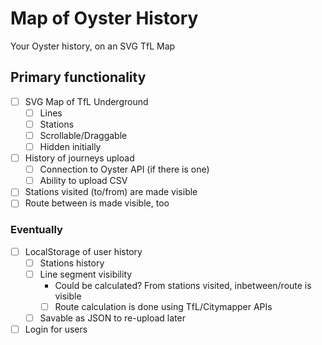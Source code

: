 # Map of Oyster History
Your Oyster history, on an SVG TfL Map

## Primary functionality
- [ ] SVG Map of TfL Underground
	- [ ] Lines
	- [ ] Stations
	- [ ] Scrollable/Draggable
	- [ ] Hidden initially
- [ ] History of journeys upload
	- [ ] Connection to Oyster API (if there is one)
	- [ ] Ability to upload CSV
- [ ] Stations visited (to/from) are made visible
- [ ] Route between is made visible, too

### Eventually
- [ ] LocalStorage of user history
	- [ ] Stations history
	- [ ] Line segment visibility
		- Could be calculated? From stations visited, inbetween/route is visible
		- [ ] Route calculation is done using TfL/Citymapper APIs
	- [ ] Savable as JSON to re-upload later
- [ ] Login for users
